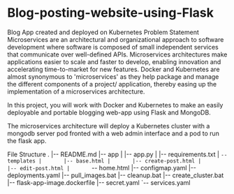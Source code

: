 # Blog-posting-website-using-Flask
Blog App created and deployed on Kubernetes
Problem Statement
Microservices are an architectural and organizational approach to software development where software is composed of small independent services that communicate over well-defined APIs. Microservices architectures make applications easier to scale and faster to develop, enabling innovation and accelerating time-to-market for new features. Docker and Kubernetes are almost synonymous to 'microservices' as they help package and manage the different components of a project/ application, thereby easing up the implementation of a microservices architecture.

In this project, you will work with Docker and Kubernetes to make an easily deployable and portable blogging web-app using Flask and MongoDB.

The microservices architecture will deploy a Kubernetes cluster with a mongodb server pod fronted with a web admin interface and a pod to run the flask app.

File Structure
.
|-- README.md
|-- app
|   |-- app.py
|   |-- requirements.txt
|   `-- templates
|       |-- base.html
|       |-- create-post.html
|       |-- edit-post.html
|       `-- home.html
|-- configmap.yaml
|-- deployments.yaml
|-- pull_images.bat
|-- cleanup.bat
|-- create_cluster.bat
|-- flask-app-image.dockerfile
|-- secret.yaml
`-- services.yaml
